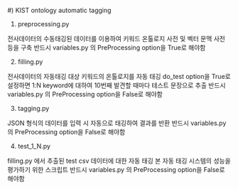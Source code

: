 #) KIST ontology automatic tagging


1) preprocessing.py

전사데이터의 수동태깅된 데이터를 이용하여 키워드 온톨로지 사전 및 벡터 문맥 사전 등을 구축
반드시 variables.py 의 PreProcessing option을 True로 해야함



2) filling.py

전사데이터의 자동태깅 대상 키워드의 온톨로지를 자동 태깅
do_test option을 True로 설정하면 1:N keyword에 대하여 10번째 발견할 때마다 테스트 문장으로 추출
반드시 variables.py 의 PreProcessing option을 False로 해야함



3) tagging.py

JSON 형식의 데이터를 입력 시 자동으로 태깅하여 결과를 반환
반드시 variables.py 의 PreProcessing option을 False로 해야함



4) test_1_N.py

filling.py 에서 추출된 test csv 데이터에 대한 자동 태깅
본 자동 태깅 시스템의 성능을 평가하기 위한 스크립트
반드시 variables.py 의 PreProcessing option을 False로 해야함
